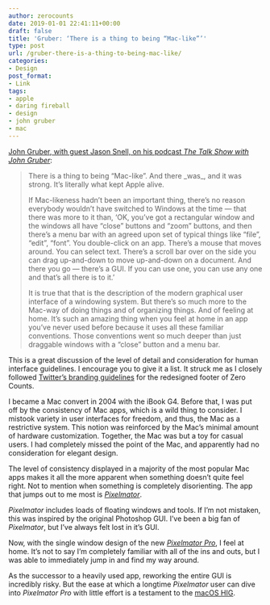 ```yaml
---
author: zerocounts
date: 2019-01-01 22:41:11+00:00
draft: false
title: 'Gruber: ‘There is a thing to being “Mac-like”’'
type: post
url: /gruber-there-is-a-thing-to-being-mac-like/
categories:
- Design
post_format:
- Link
tags:
- apple
- daring fireball
- design
- john gruber
- mac
---
```


[John Gruber, with guest Jason Snell, on his podcast ](https://daringfireball.net/thetalkshow/2018/12/24/ep-238)[_The Talk Show with John Gruber_](https://daringfireball.net/thetalkshow/2018/12/24/ep-238):



<blockquote>There is a thing to being “Mac-like”. And there _was_, and it was strong. It’s literally what kept Apple alive.

If Mac-likeness hadn’t been an important thing, there’s no reason everybody wouldn’t have switched to Windows at the time — that there was more to it than, ‘OK, you’ve got a rectangular window and the windows all have “close” buttons and “zoom” buttons, and then there’s a menu bar with an agreed upon set of typical things like “file”, “edit”, “font”. You double-click on an app. There’s a mouse that moves around. You can select text. There’s a scroll bar over on the side you can drag up-and-down to move up-and-down on a document. And there you go — there’s a GUI. If you can use one, you can use any one and that’s all there is to it.’

It is true that that is the description of the modern graphical user interface of a windowing system. But there’s so much more to the Mac-way of doing things and of organizing things. And of feeling at home. It’s such an amazing thing when you feel at home in an app you’ve never used before because it uses all these familiar conventions. Those conventions went so much deeper than just draggable windows with a “close” button and a menu bar.

</blockquote>



This is a great discussion of the level of detail and consideration for human interface guidelines. I encourage you to give it a list. It struck me as I closely followed [Twitter’s branding guidelines](https://about.twitter.com/en_us/company/brand-resources.html) for the redesigned footer of Zero Counts.

I became a Mac convert in 2004 with the iBook G4. Before that, I was put off by the consistency of Mac apps, which is a wild thing to consider. I mistook variety in user interfaces for freedom, and thus, the Mac as a restrictive system. This notion was reinforced by the Mac’s minimal amount of hardware customization. Together, the Mac was but a toy for casual users. I had completely missed the point of the Mac, and apparently had no consideration for elegant design.

The level of consistency displayed in a majority of the most popular Mac apps makes it all the more apparent when something doesn’t quite feel right. Not to mention when something is completely disorienting. The app that jumps out to me most is _[Pixelmator](https://www.pixelmator.com/mac/)_.

_Pixelmator_ includes loads of floating windows and tools. If I’m not mistaken, this was inspired by the original Photoshop GUI. I’ve been a big fan of _Pixelmator_, but I’ve always felt lost in it’s GUI.

Now, with the single window design of the new _[Pixelmator Pro](https://www.pixelmator.com/pro/)_, I feel at home. It’s not to say I’m completely familiar with all of the ins and outs, but I was able to immediately jump in and find my way around.

As the successor to a heavily used app, reworking the entire GUI is incredibly risky. But the ease at which a longtime _Pixelmator_ user can dive into _Pixelmator Pro_ with little effort is a testament to the [macOS HIG](https://developer.apple.com/design/human-interface-guidelines/macos/overview/themes/).
